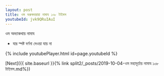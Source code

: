 ```yaml
---
layout: post
title: ওম ভরুষদারায়া নামায ১০৮ টাইমস
youtubeId: jvk9QRuIAuI
---
```

 
 
 ওম অভ্যাকথায় নামায  
 
 -  যার স্পষ্ট বর্ণনা দেওয়া যায় না 
 
  
 
  
 
 
 
 
 
 


{% include youtubePlayer.html id=page.youtubeId %}
 
[Next]({{ site.baseurl }}{% link  split2/_posts/2019-10-04-ওম মহামূর্তায় নামায ১০৮ টাইমস.md%})
 
